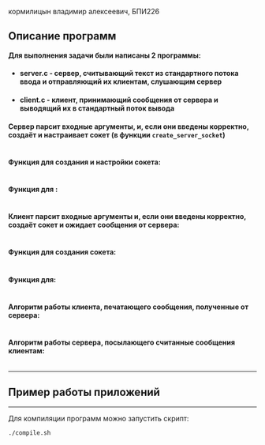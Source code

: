 кормилицын владимир алексеевич, БПИ226

## Описание программ

**Для выполнения задачи были написаны 2 программы:**
* #### server.c - сервер, считывающий текст из стандартного потока ввода и отправляющий их клиентам, слушающим сервер
* #### client.c - клиент, принимающий сообщения от сервера и выводящий их в стандартный поток вывода

#### Сервер парсит входные аргументы, и, если они введены корректно, создаёт и настраивает сокет (в функции `create_server_socket`)

```c

```

#### Функция для создания и настройки сокета:
```c

```

#### Функция для :
```c
```

#### Клиент парсит входные аргументы и, если они введены корректно, создаёт сокет и ожидает сообщения от сервера:
```c

```

#### Функция для создания сокета:
```c

```

#### Функция для:
```c

```

#### Алгоритм работы клиента, печатающего сообщения, полученные от сервера:
```c

```

#### Алгоритм работы сервера, посылающего считанные сообщения клиентам:
```c

```
---
## Пример работы приложений

<!-- #### Сообщение с подсказкой по использованию при неверно введённых аргументах при запуске сервера:

![serv_invalid_args_hint](https://github.com/i80287/arch-comp-systems/blob/main/os_hw10/images/img1.png?raw=true)

#### Сообщение с подсказкой по использованию при неверно введённых аргументах при запуске клиента (у обоих клиентов подсказки одинаковые):

![client_invalid_args_hint](https://github.com/i80287/arch-comp-systems/blob/main/os_hw10/images/img2.png?raw=true)

#### Запуск сервера

![client_invalid_args_hint](https://github.com/i80287/arch-comp-systems/blob/main/os_hw10/images/img3.png?raw=true)

#### Запуск одного из клиентов, сервер сообщил информацию о новом клиенте

![client_invalid_args_hint](https://github.com/i80287/arch-comp-systems/blob/main/os_hw10/images/img4.png?raw=true)

#### Запуск второго клиента, сервер сообщил информацию о новом клиенте

![client_invalid_args_hint](https://github.com/i80287/arch-comp-systems/blob/main/os_hw10/images/img5.png?raw=true)

#### Первому клиенту было введено 4 сообщения, сервер переотправил их второму клиенту, который вывел их на экран

![client_invalid_args_hint](https://github.com/i80287/arch-comp-systems/blob/main/os_hw10/images/img6.png?raw=true)

#### Завершение работы всех трёх программ при вводе сообщения "The End"

![client_invalid_args_hint](https://github.com/i80287/arch-comp-systems/blob/main/os_hw10/images/img7.png?raw=true) -->

---

Для компиляции программ можно запустить скрипт:

    ./compile.sh
